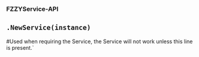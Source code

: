 ### FZZYService-API

## `.NewService(instance)`
#Used when requiring the Service, the Service will not work unless this line is present.`
